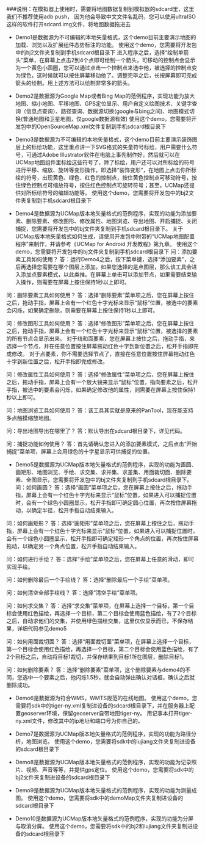 ###说明：在模拟器上使用时，需要将地图数据复制到模拟器的sdcard里，这里我们不推荐使用adb push，
因为他会导致中文文件名乱码，您可以使用ultraISO这样的软件打开sdcard.img文件，将地图数据拖进去

- Demo1是数据源为不可编辑的本地矢量格式，这个demo目前主要演示地图的加载、浏览以及扩展组件态势标注的功能。
使用这个demo，您需要将开发包中的bj2文件夹复制到手机sdcard根目录下
进入程序之后，选择“绘制单箭头”菜单，在屏幕上点击2到4个点即可绘制一个箭头，可移动的控制点会显示为一个黄色小圆圈，您可以通过点击一个控制点来选中他，被选择的控制点变为绿色，这时候就可以按住屏幕移动他了。调整完毕之后，长按屏幕即可完成箭头的绘制。用上述方法可以绘制非常多的箭头。


- Demo2是数据源为Google Map或者Bing Map的范例程序，实现功能为放大地图、缩小地图、平移地图、GPS定位显示、用户自定义绘图技术、关键字查询（信息点查询）、路径查询、数据源切换(google与bing之间)、地图模式切换(普通地图和卫星地图，仅google数据源有效)
使用这个demo，您需要将开发包中的OpenSourceMap.xml文件复制到手机sdcard根目录下

- Demo3是数据源为不可编辑的本地矢量格式，这个demo目前主要演示装饰图层上的标绘功能，这里重点讲一下SVG格式的矢量符号标绘，用户需要什么符号，可通过Adobe Illustrator软件在电脑上事先制作好，然后就可以在UCMap地图组件里标绘这些符号了，除了标绘，用户还可以对所标绘的符号进行平移、缩放、旋转等变形操作，即选择“装饰变形”，在地图上点击你所标绘的符号，出现黄色、绿色、红色的控制点，按住黄色控制点可移动符号，按住绿色控制点可缩放符号，按住红色控制点可旋转符号；甚至，UCMap还提供对所标绘符号的编辑功能等。
使用这个demo，您需要将开发包中的bj2文件夹复制到手机sdcard根目录下

- Demo4是数据源为UCMap版本地矢量格式的范例程序，实现的功能为添加要素、删除要素、修改图形、修改属性、地图浏览、导出地图、开启捕捉、关闭捕捉，您需要将开发包中的bj文件夹复制到手机sdcard根目录下。
关于UCMap版本地矢量格式如何生成，请使用开发包中附带的“UCMap地图配置程序”来制作，并请参考《UCMap for Android 开发教程》第九章。
使用这个demo，您需要将开发包中的bj文件夹复制到手机sdcard根目录下
问：添加要素工具如何使用？
答：运行Demo4之后，按下菜单键，选择“添加要素”，之后再选择您需要在哪个图层上添加。如果您选择的是点图层，那么该工具会进入添加点要素模式，以此类推。在屏幕上单击可以添加节点，如果需要结束输入操作，则需要在屏幕上按住保持1秒以上即可。

问：删除要素工具如何使用？
答：选择“删除要素”菜单项之后，您在屏幕上按住之后，拖动手指，屏幕上会有一个红色十字光标来显示“鼠标”位置，被选中的要素会闪烁，如果确定删除，则需要在屏幕上按住保持1秒以上即可。

问：修改图形工具如何使用？
答：选择“修改图形”菜单项之后，您在屏幕上按住之后，拖动手指，屏幕上会有一个红色十字光标来显示“鼠标”位置，被选择的要素的所有节点会显示出来。
对于线和面要素，您在屏幕上按住之后，拖动手指，来选择一个节点，并在任意位置按住屏幕拖动红色十字到新位置之后，松开手指即完成修改。
对于点要素，你不需要选择节点了，直接在任意位置按住屏幕拖动红色十字到新位置之后，松开手指即完成修改。

问：修改属性工具如何使用？
答：选择“修改属性”菜单项之后，您在屏幕上按住之后，拖动手指，屏幕上会有一个放大镜来显示“鼠标”位置，指向要素之后，松开手指，被选中的要素会闪烁，如果确定修改他的属性，则需要在屏幕上按住保持1秒以上即可。

问：地图浏览工具如何使用？
答：该工具其实就是原来的PanTool，现在能支持多点触摸缩放地图。

问：导出地图导出在哪里了？
答：默认导出在sdcard根目录下，详见代码。

问：捕捉功能如何使用？
答：首先请确认您进入的添加要素模式，之后点击“开始捕捉”菜单项，屏幕上会用绿色的十字星显示可供捕捉的位置。


- Demo5是数据源为UCMap版本地矢量格式的范例程序，实现的功能为画圆、画矩形、地图浏览、手绘、求交集、求并集、求差集、用面裁切面、删除要素、全图显示，您需要将开发包中的bj文件夹复制到手机sdcard根目录下。
问：如何画圆？
答：选择“画圆”菜单项之后，您在屏幕上按住之后，拖动手指，屏幕上会有一个红色十字光标来显示“鼠标”位置，如果进入可以捕捉位置时，会有一个绿色小圆圈显示，松开手指即可确定圆心位置，再次按住屏幕拖动，以确定半径，松开手指自动结束输入。

问：如何画矩形？
答：选择“画矩形”菜单项之后，您在屏幕上按住之后，拖动手指，屏幕上会有一个红色十字光标来显示“鼠标”位置，如果进入可以捕捉位置时，会有一个绿色小圆圈显示，松开手指即可确定矩形一个角点的位置，再次按住屏幕拖动，以确定另一个角点位置，松开手指自动结束输入。

问：如何进行手绘？
答：选择“手绘”菜单项之后，您在屏幕上任意的滑动，即可实现手绘。

问：如何删除最后一个手绘线？
答：选择“删除最后一个手绘”菜单项。

问：如何清空全部手绘线？
答：选择“清空手绘”菜单项。

问：如何求交集？
答：选择“求交集”菜单项，在屏幕上选择一个目标，第一个目标会使用红色描绘，再选择一个目标，第二个目标会使用蓝色描绘，有了2个目标之后，自动求他们的交集，并使用绿色描绘交集，这里仅仅显示而已，不保存结果，详细代码参见demo5

问：如何用面裁切面？
答：选择“用面裁切面”菜单项，在屏幕上选择一个目标，第一个目标会使用红色描绘，再选择一个目标，第二个目标会使用蓝色描绘，有了2个目标之后，自动将目标1裁切，并保存结果到目标1所在图层，删除目标1。

问：如何删除要素？
答：选择“删除要素”菜单项，这个删除要素与demo4的不同，您选中一个要素之后，他闪烁1.5秒，就会自动弹出确认对话框，确认之后就删除成功。

- Demo6是数据源为符合WMS，WMTS规范的在线地图。
使用这个demo，您需要将sdk中的tiger-ny.xml复制进设备的sdcard根目录下，并在服务器上配置geoserver环境，保留geoserver自带地图tiger-ny。
用记事本打开tiger-ny.xml文件，修改其中的ip地址和端口号为你自己的。

- Demo7是数据源为UCMap版本地矢量格式的范例程序，实现的功能为路径分析，地图浏览。
使用这个demo，您需要将sdk中的lujiang文件夹复制进设备的sdcard根目录下

- Demo8是数据源为UCMap版本地矢量格式的范例程序，实现的功能为记录照片、视频、声音等等，并提供gps定位。
使用这个demo，您需要将sdk中的bj2文件夹复制进设备的sdcard根目录下

- Demo9是数据源为UCMap版本地矢量格式的范例程序，实现的功能为测量成图。
使用这个demo，您需要将sdk中的demoMap文件夹复制进设备的sdcard根目录下

- Demo10是数据源为UCMap版本地矢量格式的范例程序，实现的功能为分屏与取消分屏。
使用这个demo，您需要将sdk中的bj2和lujiang文件夹复制进设备的sdcard根目录下
